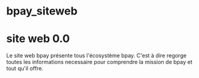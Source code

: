 # bpay_siteweb

# site web 0.0

Le site web bpay présente tous l'écosystème bpay. C'est à dire regorge toutes les informations necessaire pour comprendre la mission de bpay et tout qu'il offre.

